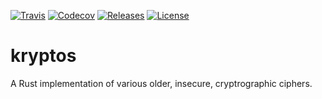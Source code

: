 [![Travis](https://img.shields.io/travis/StackCrash/kryptos.svg)](https://travis-ci.org/StackCrash/kryptos) 
[![Codecov](https://img.shields.io/codecov/c/github/StackCrash/kryptos.svg)](https://codecov.io/gh/StackCrash/kryptos)
[![Releases](https://img.shields.io/github/release/StackCrash/kryptos.svg)](https://github.com/StackCrash/kryptos/releases)
[![License](https://img.shields.io/badge/license-MIT-blue.svg)](/LICENSE)

# kryptos
A Rust implementation of various older, insecure, cryptrographic ciphers.
